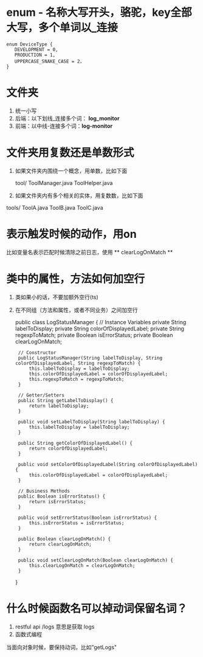 # enum - 名称大写开头，骆驼，key全部大写，多个单词以_连接

    enum DeviceType {
       DEVELOPMENT = 0,
       PRODUCTION = 1,
       UPPERCASE_SNAKE_CASE = 2，
    }

# 文件夹
1. 统一小写
2. 后端：以下划线_连接多个词： **log_monitor**
3. 前端：以中线-连接多个词：**log-monitor**

# 文件夹用复数还是单数形式

1. 如果文件夹内围绕一个概念，用单数，比如下面

    tool/
      ToolManager.java
      ToolHelper.java

2. 如果文件夹内有多个相关的实体，用复数数，比如下面

  tools/
      ToolA.java
      ToolB.java
      ToolC.java

# 表示触发时候的动作，用on

比如变量名表示匹配时候清除之前日志，使用 ** clearLogOnMatch **

# 类中的属性，方法如何加空行
1. 类如果小的话，不要加额外空行(ts)
2. 在不同组（方法和属性，或者不同业务）之间加空行

    
    public class LogStatusManager {
        // Instance Variables
        private String labelToDisplay;
        private String colorOfDisplayedLabel;
        private String regexpToMatch;
        private Boolean isErrorStatus;
        private Boolean clearLogOnMatch;
    
        // Constructor
        public LogStatusManager(String labelToDisplay, String colorOfDisplayedLabel, String regexpToMatch) {
            this.labelToDisplay = labelToDisplay;
            this.colorOfDisplayedLabel = colorOfDisplayedLabel;
            this.regexpToMatch = regexpToMatch;
        }
    
        // Getter/Setters
        public String getLabelToDisplay() {
            return labelToDisplay;
        }
    
        public void setLabelToDisplay(String labelToDisplay) {
            this.labelToDisplay = labelToDisplay;
        }
    
        public String getColorOfDisplayedLabel() {
            return colorOfDisplayedLabel;
        }
    
        public void setColorOfDisplayedLabel(String colorOfDisplayedLabel) {
            this.colorOfDisplayedLabel = colorOfDisplayedLabel;
        }
    
        // Business Methods
        public Boolean isErrorStatus() {
            return isErrorStatus;
        }
    
        public void setErrorStatus(Boolean isErrorStatus) {
            this.isErrorStatus = isErrorStatus;
        }
    
        public Boolean clearLogOnMatch() {
            return clearLogOnMatch;
        }
    
        public void setClearLogOnMatch(Boolean clearLogOnMatch) {
            this.clearLogOnMatch = clearLogOnMatch;
        }
    }

# 什么时候函数名可以掉动词保留名词？
1. restful api /logs 意思是获取 logs
2. 函数式编程

当面向对象时候，要保持动词，比如”getLogs"
